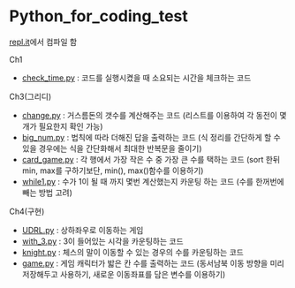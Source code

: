 # Python_for_coding_test

[repl.it](https://repl.it/~)에서 컴파일 함   

Ch1
- [check_time.py](https://github.com/J-TKim/Python_for_coding_test/blob/main/Ch1/check_time.py) : 코드를 실행시켰을 때 소요되는 시간을 체크하는 코드

Ch3(그리디)
- [change.py](https://github.com/J-TKim/Python_for_coding_test/blob/main/Ch2/change.py) : 거스름돈의 갯수를 계산해주는 코드 (리스트를 이용하여 각 동전이 몇 개가 필요한지 확인 가능)
- [big_num.py](https://github.com/J-TKim/Python_for_coding_test/blob/main/Ch2/big_num.py) : 법칙에 따라 더해진 답을 출력하는 코드 (식 정리를 간단하게 할 수 있을 경우에는 식을 간단화해서 최대한 반복문을 줄이기)
- [card_game.py](https://github.com/J-TKim/Python_for_coding_test/blob/main/Ch2/card_game.py) : 각 행에서 가장 작은 수 중 가장 큰 수를 택하는 코드 (sort 한뒤 min, max를 구하기보단, min(), max()함수를 이용하기)
- [while1.py](https://github.com/J-TKim/Python_for_coding_test/blob/main/Ch2/while1.py) : 수가 1이 될 때 까지 몇번 계산했는지 카운팅 하는 코드 (수를 한꺼번에 빼는 방법 고려)

Ch4(구현)
- [UDRL.py](https://github.com/J-TKim/Python_for_coding_test/blob/main/Ch4/UDRL.py) : 상하좌우로 이동하는 게임
- [with_3.py](https://github.com/J-TKim/Python_for_coding_test/blob/main/Ch4/with_3.py) : 3이 들어있는 시각을 카운팅하는 코드
- [knight.py](https://github.com/J-TKim/Python_for_coding_test/blob/main/Ch4/knight.py) : 체스의 말이 이동할 수 있는 경우의 수를 카운팅하는 코드
- [game.py](https://github.com/J-TKim/Python_for_coding_test/blob/main/Ch4/game.py) : 게임 캐릭터가 밟은 칸 수를 출력하는 코드 (동서남북 이동 방향을 미리 저장해두고 사용하기, 새로운 이동좌표를 담은 변수를 이용하기)

